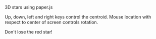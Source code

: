 3D stars using paper.js

Up, down, left and right keys control the centroid.
Mouse location with respect to center of screen controls rotation.

Don't lose the red star!
